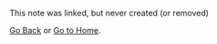 This note was linked, but never created (or removed)

<a href="javascript:history.back()">Go Back</a> or <a href="{html_url_prefix}/" style="margin-left: unset;">Go to Home</a>.

